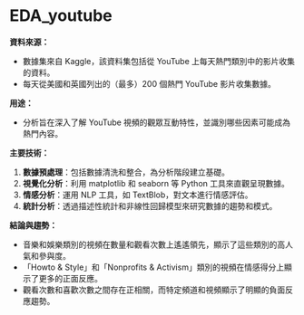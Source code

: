 # EDA_youtube

**資料來源：**
- 數據集來自 Kaggle，該資料集包括從 YouTube 上每天熱門類別中的影片收集的資料。
- 每天從美國和英國列出的（最多）200 個熱門 YouTube 影片收集數據。

**用途：**
- 分析旨在深入了解 YouTube 視頻的觀眾互動特性，並識別哪些因素可能成為熱門內容。

**主要技術：**
1. **數據預處理**：包括數據清洗和整合，為分析階段建立基礎。
2. **視覺化分析**：利用 matplotlib 和 seaborn 等 Python 工具來直觀呈現數據。
3. **情感分析**：運用 NLP 工具，如 TextBlob，對文本進行情感評估。
4. **統計分析**：透過描述性統計和非線性回歸模型來研究數據的趨勢和模式。

**結論與趨勢：**
- 音樂和娛樂類別的視頻在數量和觀看次數上遙遙領先，顯示了這些類別的高人氣和參與度。
- 「Howto & Style」和「Nonprofits & Activism」類別的視頻在情感得分上顯示了更多的正面反應。
- 觀看次數和喜歡次數之間存在正相關，而特定頻道和視頻顯示了明顯的負面反應趨勢。
